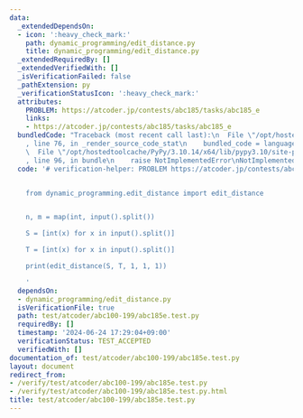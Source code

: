 ```yaml
---
data:
  _extendedDependsOn:
  - icon: ':heavy_check_mark:'
    path: dynamic_programming/edit_distance.py
    title: dynamic_programming/edit_distance.py
  _extendedRequiredBy: []
  _extendedVerifiedWith: []
  _isVerificationFailed: false
  _pathExtension: py
  _verificationStatusIcon: ':heavy_check_mark:'
  attributes:
    PROBLEM: https://atcoder.jp/contests/abc185/tasks/abc185_e
    links:
    - https://atcoder.jp/contests/abc185/tasks/abc185_e
  bundledCode: "Traceback (most recent call last):\n  File \"/opt/hostedtoolcache/PyPy/3.10.14/x64/lib/pypy3.10/site-packages/onlinejudge_verify/documentation/build.py\"\
    , line 76, in _render_source_code_stat\n    bundled_code = language.bundle(\n\
    \  File \"/opt/hostedtoolcache/PyPy/3.10.14/x64/lib/pypy3.10/site-packages/onlinejudge_verify/languages/python.py\"\
    , line 96, in bundle\n    raise NotImplementedError\nNotImplementedError\n"
  code: '# verification-helper: PROBLEM https://atcoder.jp/contests/abc185/tasks/abc185_e


    from dynamic_programming.edit_distance import edit_distance


    n, m = map(int, input().split())

    S = [int(x) for x in input().split()]

    T = [int(x) for x in input().split()]

    print(edit_distance(S, T, 1, 1, 1))

    '
  dependsOn:
  - dynamic_programming/edit_distance.py
  isVerificationFile: true
  path: test/atcoder/abc100-199/abc185e.test.py
  requiredBy: []
  timestamp: '2024-06-24 17:29:04+09:00'
  verificationStatus: TEST_ACCEPTED
  verifiedWith: []
documentation_of: test/atcoder/abc100-199/abc185e.test.py
layout: document
redirect_from:
- /verify/test/atcoder/abc100-199/abc185e.test.py
- /verify/test/atcoder/abc100-199/abc185e.test.py.html
title: test/atcoder/abc100-199/abc185e.test.py
---
```

